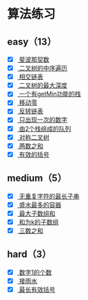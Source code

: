 # 算法练习

## easy（13）
- [x] [ 斐波那契数](./src/easy/fib/README.md)
- [x] [ 二叉树的中序遍历](./src/easy/inorder-traversal/README.md)
- [x] [ 相交链表](./src/easy/intersection-node/README.md)
- [x] [ 二叉树的最大深度](./src/easy/max-depth/README.md)
- [x] [ 一个有getMin功能的栈](./src/easy/min-stack/README.md)
- [x] [ 移动零](./src/easy/move-zeroes/README.md)
- [x] [ 反转链表](./src/easy/reverse-list/README.md)
- [x] [ 只出现一次的数字](./src/easy/single-number/README.md)
- [x] [ 由2个栈组成的队列](./src/easy/stack-queue/README.md)
- [x] [ 对称二叉树](./src/easy/symmetric-tree/README.md)
- [x] [ 两数之和](./src/easy/two-sum/README.md)
- [x] [ 有效的括号](./src/easy/valid-parentheses/README.md)

## medium（5）
- [x] [ 无重复字符的最长子串](./src/medium/length-of-longest-substring/README.md)
- [x] [ 盛水最多的容器](./src/medium/max-area/README.md)
- [x] [ 最大子数组和](./src/medium/max-subarray/README.md)
- [x] [ 和为k的子数组](./src/medium/subarray-sum/README.md)
- [x] [ 三数之和](./src/medium/three-sum/README.md)

## hard（3）
- [x] [ 数字1的个数](./src/hard/digit-one-in-number/README.md)
- [x] [ 接雨水](./src/hard/get-water/README.md)
- [x] [ 最长有效括号](./src/hard/longest-valid-parentheses/README.md)
